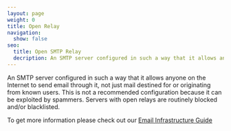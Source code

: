 ```yaml
---
layout: page
weight: 0
title: Open Relay
navigation:
  show: false
seo:
  title: Open SMTP Relay
  decription: An SMTP server configured in such a way that it allows anyone on the Internet to send email through it.
---
```


An SMTP server configured in such a way that it allows anyone on the Internet to send email through it, not just mail destined for or originating from known users. This is not a recommended configuration because it can be exploited by spammers. Servers with open relays are routinely blocked and/or blacklisted.
 
To get more information please check out our [Email Infrastructure Guide](http://resources.sendgrid.com/email-infrastructure-guide/?mc=SendGrid%20Documentation)
